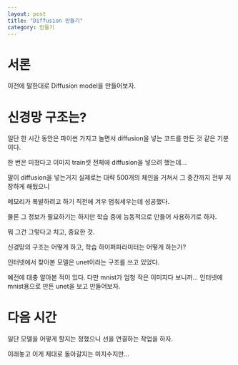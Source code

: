 ```yaml
---
layout: post
title: "Diffusion 만들기"
category: 만들기
---
```


# 서론

이전에 말한대로 Diffusion model을 만들어보자.

# 신경망 구조는?

일단 한 시간 동안은 파이썬 가지고 놀면서 diffusion을 넣는 코드를 만든 것 같은 기분이다.

한 번은 미쳤다고 이미지 train셋 전체에 diffusion을 넣으려 했는데...

말이 diffusion을 넣는거지 실제로는 대략 500개의 체인을 거쳐서 그 중간까지 전부 저장하게 해뒀으니

메모리가 폭발하려고 하기 직전에 겨우 멈춰세우는데 성공했다.

물론 그 정보가 필요하기는 하지만 학습 중에 능동적으로 만들어 사용하기로 하자.

뭐 그건 그렇다고 치고, 중요한 것.

신경망의 구조는 어떻게 하고, 학습 하이퍼파라미터는 어떻게 하는가?

인터넷에서 찾아본 모델은 unet이라는 구조를 쓰고 있었다.

예전에 대충 알아본 적이 있다. 다만 mnist가 엄청 작은 이미지다 보니까... 인터넷에 mnist용으로 만든 unet을 보고 만들어보자.

# 다음 시간

일단 모델을 어떻게 할지는 정했으니 선을 연결하는 작업을 하자.

이래놓고 이게 제대로 돌아갈지는 미지수지만...

